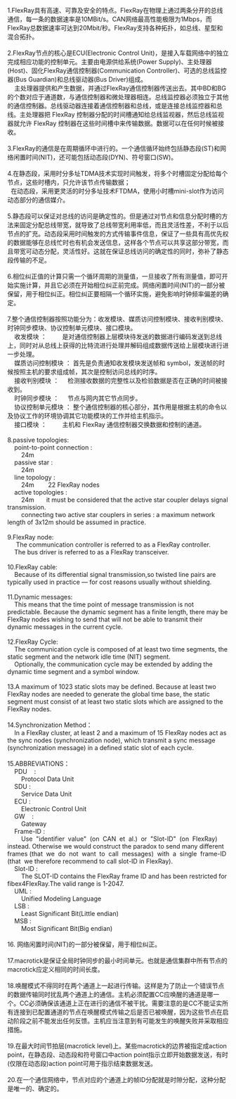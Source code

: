 <p>1.FlexRay具有高速、可靠及安全的特点。FlexRay在物理上通过两条分开的总线通信，每一条的数据速率是10MBit/s。CAN网络最高性能极限为1Mbps，而FlexRay总数据速率可达到20Mbit/秒。FlexRay支持各种拓扑，如总线、星型和混合拓扑。<br /><br />2.FlexRay节点的核心是ECU(Electronic Control Unit)，是接入车载网络中的独立完成相应功能的控制单元。主要由电源供给系统(Power Supply)、主处理器(Host)、固化FlexRay通信控制器(Communication Controller)、可选的总线监控器(Bus Guardian)和总线驱动器(Bus Driver)组成。<br />&nbsp;&nbsp;&nbsp; 主处理器提供和产生数据，并通过FlexRay通信控制器传送出去。其中BD和BG的个数对应于通道数，与通信控制器和微处理器相连。总线监控器必须独立于其他的通信控制器。总线驱动器连接着通信控制器和总线，或是连接总线监控器和总线。主处理器把 FlexRay 控制器分配的时间槽通知给总线监视器，然后总线监视器就允许 FlexRay 控制器在这些时间槽中来传输数据。数据可以在任何时候被接收。<br /><br />3.FlexRay的通信是在周期循环中进行的。一个通信循环始终包括静态段(ST)和网络闲置时间(NIT)，还可能包括动态段(DYN)、符号窗口(SW)。<br /><br />4.在静态段，采用时分多址TDMA技术实现时间触发，将多个时槽固定分配给每个节点，这些时槽内，只允许该节点传输数据；<br />&nbsp; 在动态段，采用更灵活的时分多址技术FTDMA，使用小时槽mini-slot作为访问动态部分的通信媒介。<br />&nbsp; <br />5.静态段可以保证对总线的访问是确定性的。但是通过对节点和信息分配时槽的方法来固定分配总线带宽，就导致了总线带宽利用率低，而且灵活性差，不利于以后节点的扩充。动态段采用时间触发的方式传输事件信息，保证了一些具有高优先权的数据能够在总线忙时也有机会发送信息，这样各个节点可以共享这部分带宽，而且带宽可动态分配，灵活性好。这就在保证总线访问的确定性的同时，弥补了静态段传输的不足。<br /><br />6.相位纠正值的计算只需一个循环周期的测量值，一旦接收了所有测量值，即可开始实施计算，并且它必须在开始相位纠正前完成。网络闲置时间(NIT)的一部分被保留，用于相位纠正。相位纠正要相隔一个循环实施，避免影响时钟频率偏差的确定。<br /><br />7.整个通信控制器按照功能分为：收发模块、媒质访问控制模块、接收判别模块、时钟同步模块、协议控制单元模块、接口模块。<br />&nbsp;&nbsp; &nbsp;收发模块 ： &nbsp;&nbsp; &nbsp;&nbsp;&nbsp; &nbsp;是对通信控制器上层模块待发送的数据进行编码发送到总线上，同时对从总线上获得的比特流进行处理并解码组成数据传送给上层模块进行进一步处理。<br />&nbsp;&nbsp; &nbsp;媒质访问控制模块 ： 首先是负责通知收发模块发送帧和 symbol，发送帧的时候按照主机的要求组成帧，其次是控制访问总线的时序。<br />&nbsp;&nbsp; &nbsp;接收判别模块 ： &nbsp;&nbsp; &nbsp;检测接收数据的完整性以及检验数据是否在正确的时间被接收到。<br />&nbsp;&nbsp; &nbsp;时钟同步模块 ： &nbsp;&nbsp; &nbsp;节点与网内其它节点同步。<br />&nbsp;&nbsp; &nbsp;协议控制单元模块 ： 整个通信控制器的核心部分，其作用是根据主机的命令以及协议工作的环境协调其它功能模块的工作并给主机指示。<br />&nbsp;&nbsp; &nbsp;接口模块 ： &nbsp;&nbsp; &nbsp;&nbsp;&nbsp; &nbsp;主机和 FlexRay 通信控制器交换数据和控制的通道。<br />&nbsp;&nbsp; &nbsp;<br />8.passive topologies:<br />&nbsp;&nbsp; &nbsp;point-to-point connection : <br />&nbsp;&nbsp; &nbsp;&nbsp;&nbsp; &nbsp;24m<br />&nbsp;&nbsp; &nbsp;passive star : <br />&nbsp;&nbsp; &nbsp;&nbsp;&nbsp; &nbsp;24m<br />&nbsp;&nbsp; &nbsp;line topology : <br />&nbsp;&nbsp; &nbsp;&nbsp;&nbsp; &nbsp;24m&nbsp;&nbsp; &nbsp;&nbsp;&nbsp; &nbsp;22 FlexRay nodes<br />&nbsp;&nbsp; &nbsp;active topologies : <br />&nbsp;&nbsp; &nbsp;&nbsp;&nbsp; &nbsp;24m &nbsp;&nbsp;&nbsp; &nbsp; it must be considered that the active star coupler delays signal transmission.<br />&nbsp;&nbsp; &nbsp;&nbsp;&nbsp; &nbsp;connecting two active star couplers in series : a maximum network length of 3x12m should be assumed in practice.<br />&nbsp;&nbsp; &nbsp;<br />9.FlexRay node:<br />&nbsp;&nbsp;&nbsp; &nbsp;The communication controller is referred to as a FlexRay controller.<br />&nbsp;&nbsp; &nbsp;The bus driver is referred to as a FlexRay transceiver.<br />&nbsp;&nbsp; &nbsp;<br />10.FlexRay cable:<br />&nbsp;&nbsp; &nbsp;Because of its differential signal transmission,so twisted line pairs are typically used in practice &mdash; for cost reasons usually without shielding.<br />&nbsp;&nbsp; &nbsp;<br />11.Dynamic messages:<br />&nbsp;&nbsp; &nbsp;This means that the time point of message transmission is not predictable. Because the dynamic segment has a finite length, there may be FlexRay nodes wishing to send that will not be able to transmit their dynamic messages in the current cycle.<br />&nbsp;&nbsp; &nbsp;<br />12.FlexRay Cycle:<br />&nbsp;&nbsp; &nbsp;The communication cycle is composed of at least two time segments, the static segment and the network idle time (NIT) segment.<br />&nbsp;&nbsp; &nbsp;Optionally, the communication cycle may be extended by adding the dynamic time segment and a symbol window.<br />&nbsp;&nbsp; &nbsp;<br />13.A maximum of 1023 static slots may be defined. Because at least two FlexRay nodes are needed to generate the global time base, the static segment must consist of at least two static slots which are assigned to the FlexRay nodes.<br /><br />14.Synchronization Method：<br />&nbsp;&nbsp; &nbsp;In a FlexRay cluster, at least 2 and a maximum of 15 FlexRay nodes act as the sync nodes (synchronization node), which transmit a sync message (synchronization message) in a defined static slot of each cycle. <br />&nbsp;&nbsp; &nbsp;<br />15.ABBREVIATIONS：<br />&nbsp;&nbsp; &nbsp;PDU&nbsp;&nbsp; &nbsp;: <br />&nbsp;&nbsp; &nbsp;&nbsp;&nbsp; &nbsp;Protocol Data Unit<br />&nbsp;&nbsp; &nbsp;SDU : <br />&nbsp;&nbsp; &nbsp;&nbsp;&nbsp; &nbsp;Service Data Unit<br />&nbsp;&nbsp; &nbsp;ECU : <br />&nbsp;&nbsp; &nbsp;&nbsp;&nbsp; &nbsp;Electronic Control Unit<br />&nbsp;&nbsp; &nbsp;GW&nbsp;&nbsp; &nbsp;: <br />&nbsp;&nbsp; &nbsp;&nbsp;&nbsp; &nbsp;Gateway<br />&nbsp;&nbsp; &nbsp;Frame-ID :<br />&nbsp;&nbsp; &nbsp;&nbsp;&nbsp; &nbsp;Use&nbsp; "identifier&nbsp; value"&nbsp; (on&nbsp; CAN&nbsp; et&nbsp; al.)&nbsp; or&nbsp; "Slot-ID"&nbsp; (on&nbsp; FlexRay)&nbsp; instead. Otherwise we would construct the paradox to send many different frames (that&nbsp; we&nbsp; do&nbsp; not&nbsp; want&nbsp; to&nbsp; call&nbsp; messages)&nbsp; with&nbsp; a&nbsp; single&nbsp; frame-ID&nbsp; (that&nbsp; we therefore recommend to call slot-ID in FlexRay).<br />&nbsp;&nbsp; &nbsp;Slot-ID :<br />&nbsp;&nbsp; &nbsp;&nbsp;&nbsp; &nbsp;The SLOT-ID contains the FlexRay frame ID and has been restricted for fibex4FlexRay.The valid range is 1-2047.<br />&nbsp;&nbsp; &nbsp;UML :<br />&nbsp;&nbsp; &nbsp;&nbsp;&nbsp; &nbsp;Unified Modeling Language<br />&nbsp;&nbsp; &nbsp;LSB :<br />&nbsp;&nbsp; &nbsp;&nbsp;&nbsp; &nbsp;Least Significant Bit(Little endian)<br />&nbsp;&nbsp; &nbsp;MSB :<br />&nbsp;&nbsp; &nbsp;&nbsp;&nbsp; &nbsp;Most Significant Bit(Big endian)<br />&nbsp;&nbsp; &nbsp;&nbsp;&nbsp; &nbsp;<br />16. 网络闲置时间(NIT)的一部分被保留，用于相位纠正。<br /><br />17.macrotick是保证全局时钟同步的最小时间单元。也就是通信集群中所有节点的macrotick应定义相同的时间长度。<br /><br />18.唤醒模式不得同时在两个通道上一起进行传输。这样是为了防止一个错误节点的数据传输同时扰乱两个通道上的通信。主机必须配置CC应唤醒的通道是哪一个。CC必须确保该通道上正在进行的通信不被干扰。需要注意的是CC不能证实所有连接到已配置通道的节点在唤醒模式传输之后是否已被唤醒，因为这些节点在启动阶段之前不能发出任何反馈。主机应当注意到有可能发生的唤醒失败并采取相应措施。<br />&nbsp;&nbsp; &nbsp;&nbsp;&nbsp; &nbsp;<br />19.在最大时间节拍层(macrotick level)上。某些macrotick的边界被指定成action point，在静态段、动态段和符号窗口中action point指示立即开始数据发送，有时(仅限在动态段)action point可用于指示结束数据发送。<br /><br />20.在一个通信网络中，节点对应的个通道上的帧ID分配就是时隙分配，这种分配是唯一的、确定的。</p>
